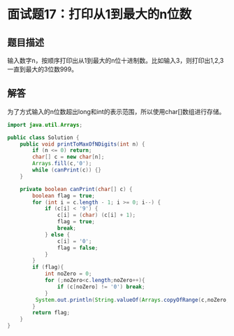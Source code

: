 # 面试题17：打印从1到最大的n位数

## 题目描述

输入数字n，按顺序打印出从1到最大的n位十进制数。比如输入3，则打印出1,2,3一直到最大的3位数999。

## 解答

为了方式输入的n位数超出long和int的表示范围，所以使用char[]数组进行存储。

~~~java
import java.util.Arrays;

public class Solution {
    public void printToMaxOfNDigits(int n) {
        if (n <= 0) return;
        char[] c = new char[n];
        Arrays.fill(c,'0');
        while (canPrint(c)) {}
    }

    private boolean canPrint(char[] c) {
        boolean flag = true;
        for (int i = c.length - 1; i >= 0; i--) {
            if (c[i] < '9') {
                c[i] = (char) (c[i] + 1);
                flag = true;
                break;
            } else {
                c[i] = '0';
                flag = false;
            }
        }
        if (flag){
            int noZero = 0;
            for (;noZero<c.length;noZero++){
                if (c[noZero] != '0') break;
            }
         System.out.println(String.valueOf(Arrays.copyOfRange(c,noZero,c.length)));
        }
        return flag;
    }
}
~~~

